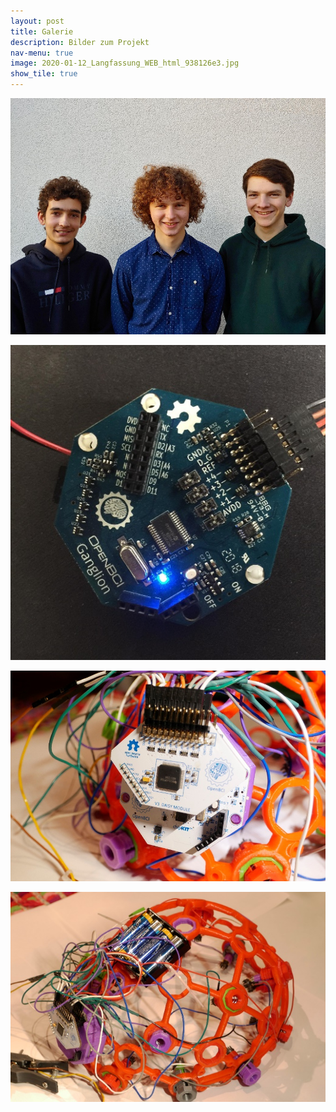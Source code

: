 ```yaml
---
layout: post
title: Galerie
description: Bilder zum Projekt
nav-menu: true
image: 2020-01-12_Langfassung_WEB_html_938126e3.jpg
show_tile: true
---
```

 
![](2020-01-12_Langfassung_WEB_html_9cb785b0.jpg)
 
![](2020-01-12_Langfassung_WEB_html_938126e3.jpg)

![](2020-01-12_Langfassung_WEB_html_e60dad19.jpg)

![](2020-01-12_Langfassung_WEB_html_f7351819.jpg)